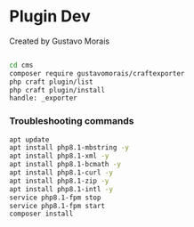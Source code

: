 # Plugin Dev

Created by Gustavo Morais

```sh
```

```sh
cd cms
composer require gustavomorais/craftexporter
php craft plugin/list
php craft plugin/install
handle: _exporter
```
### Troubleshooting commands
```sh
apt update
apt install php8.1-mbstring -y
apt install php8.1-xml -y
apt install php8.1-bcmath -y
apt install php8.1-curl -y
apt install php8.1-zip -y
apt install php8.1-intl -y
service php8.1-fpm stop
service php8.1-fpm start
composer install
```